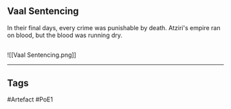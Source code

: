 ## Vaal Sentencing
In their final days, every crime was punishable by death.
Atziri's empire ran on blood, but the blood was running dry.
##
![[Vaal Sentencing.png]]

---
## Tags
#Artefact
#PoE1